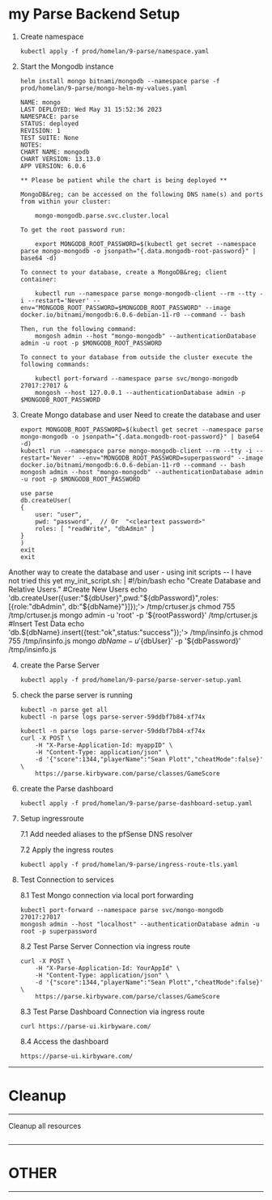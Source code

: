 # my Parse Backend Setup

1.  Create namespace
    ```
    kubectl apply -f prod/homelan/9-parse/namespace.yaml
    ```

2.  Start the Mongodb instance 
    ```
    helm install mongo bitnami/mongodb --namespace parse -f prod/homelan/9-parse/mongo-helm-my-values.yaml
    ```
        NAME: mongo
        LAST DEPLOYED: Wed May 31 15:52:36 2023
        NAMESPACE: parse
        STATUS: deployed
        REVISION: 1
        TEST SUITE: None
        NOTES:
        CHART NAME: mongodb
        CHART VERSION: 13.13.0
        APP VERSION: 6.0.6

        ** Please be patient while the chart is being deployed **

        MongoDB&reg; can be accessed on the following DNS name(s) and ports from within your cluster:

            mongo-mongodb.parse.svc.cluster.local

        To get the root password run:

            export MONGODB_ROOT_PASSWORD=$(kubectl get secret --namespace parse mongo-mongodb -o jsonpath="{.data.mongodb-root-password}" | base64 -d)

        To connect to your database, create a MongoDB&reg; client container:

            kubectl run --namespace parse mongo-mongodb-client --rm --tty -i --restart='Never' --env="MONGODB_ROOT_PASSWORD=$MONGODB_ROOT_PASSWORD" --image docker.io/bitnami/mongodb:6.0.6-debian-11-r0 --command -- bash

        Then, run the following command:
            mongosh admin --host "mongo-mongodb" --authenticationDatabase admin -u root -p $MONGODB_ROOT_PASSWORD

        To connect to your database from outside the cluster execute the following commands:

            kubectl port-forward --namespace parse svc/mongo-mongodb 27017:27017 &
            mongosh --host 127.0.0.1 --authenticationDatabase admin -p $MONGODB_ROOT_PASSWORD


3. Create Mongo database and user
   Need to create the database and user
    ```
    export MONGODB_ROOT_PASSWORD=$(kubectl get secret --namespace parse mongo-mongodb -o jsonpath="{.data.mongodb-root-password}" | base64 -d)
    kubectl run --namespace parse mongo-mongodb-client --rm --tty -i --restart='Never' --env="MONGODB_ROOT_PASSWORD=superpassword" --image docker.io/bitnami/mongodb:6.0.6-debian-11-r0 --command -- bash
    mongosh admin --host "mongo-mongodb" --authenticationDatabase admin -u root -p $MONGODB_ROOT_PASSWORD

    use parse
    db.createUser(
    {
        user: "user",
        pwd: "password",  // Or  "<cleartext password>"
        roles: [ "readWrite", "dbAdmin" ]
    }
    )
    exit
    exit
    ```

Another way to create the database and user - using init scripts -- I have not tried this yet
my_init_script.sh: | 
  #!/bin/bash 
  echo "Create Database and Relative Users." 
  #Create New Users echo 'db.createUser({user:"${dbUser}",pwd:"${dbPassword}",roles:[{role:"dbAdmin", db:"${dbName}"}]});'> /tmp/crtuser.js 
  chmod 755 /tmp/crtuser.js 
  mongo admin -u 'root' -p '${rootPassword}' /tmp/crtuser.js 
  #Insert Test Data 
  echo 'db.${dbName}.insert({test:"ok",status:"success"});'> /tmp/insinfo.js 
  chmod 755 /tmp/insinfo.js 
  mongo ${dbName} -u '${dbUser}' -p '${dbPassword}' /tmp/insinfo.js

4. create the Parse Server
    ```
    kubectl apply -f prod/homelan/9-parse/parse-server-setup.yaml
    ```

5. check the parse server is running
    ```
    kubectl -n parse get all
    kubectl -n parse logs parse-server-59ddbf7b84-xf74x

    kubectl -n parse logs parse-server-59ddbf7b84-xf74x
    curl -X POST \
        -H "X-Parse-Application-Id: myappID" \
        -H "Content-Type: application/json" \
        -d '{"score":1344,"playerName":"Sean Plott","cheatMode":false}' \
        https://parse.kirbyware.com/parse/classes/GameScore
    ```


6. create the Parse dashboard
    ```
    kubectl apply -f prod/homelan/9-parse/parse-dashboard-setup.yaml
    ```

7.  Setup ingressroute 

    7.1 Add needed aliases to the pfSense DNS resolver

    7.2 Apply the ingress routes
    ```
    kubectl apply -f prod/homelan/9-parse/ingress-route-tls.yaml
    ```

8.  Test Connection to services
    
    8.1 Test Mongo connection via local port forwarding
    ```
    kubectl port-forward --namespace parse svc/mongo-mongodb 27017:27017
    mongosh admin --host "localhost" --authenticationDatabase admin -u root -p superpassword
    ```

    8.2 Test Parse Server Connection via ingress route
    ```
    curl -X POST \
        -H "X-Parse-Application-Id: YourAppId" \
        -H "Content-Type: application/json" \
        -d '{"score":1344,"playerName":"Sean Plott","cheatMode":false}' \
        https://parse.kirbyware.com/parse/classes/GameScore
    ```

    8.3 Test Parse Dashboard Connection via ingress route
    ```
    curl https://parse-ui.kirbyware.com/
    ```


    8.4 Access the dashboard
    ```
    https://parse-ui.kirbyware.com/
    ```



    
----
# Cleanup
----
Cleanup all resources
```

```


----
# OTHER
----
